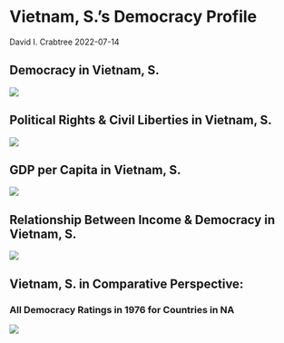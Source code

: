 Vietnam, S.’s Democracy Profile
================
David I. Crabtree
2022-07-14

## Democracy in Vietnam, S.

![](C:\Users\David\Desktop\PROGRA~1\FILESA~1\DEMOCR~1\reports\VIETNA~2._FI/figure-gfm/Demscore-1.png)<!-- -->

## Political Rights & Civil Liberties in Vietnam, S.

![](C:\Users\David\Desktop\PROGRA~1\FILESA~1\DEMOCR~1\reports\VIETNA~2._FI/figure-gfm/Political%20Rights%20&%20Civil%20Libs-1.png)<!-- -->

## GDP per Capita in Vietnam, S.

![](C:\Users\David\Desktop\PROGRA~1\FILESA~1\DEMOCR~1\reports\VIETNA~2._FI/figure-gfm/GDP%20per%20Capita-1.png)<!-- -->

## Relationship Between Income & Democracy in Vietnam, S.

![](C:\Users\David\Desktop\PROGRA~1\FILESA~1\DEMOCR~1\reports\VIETNA~2._FI/figure-gfm/Income%20&%20Dem-1.png)<!-- -->

## Vietnam, S. in Comparative Perspective:

### All Democracy Ratings in 1976 for Countries in NA

![](C:\Users\David\Desktop\PROGRA~1\FILESA~1\DEMOCR~1\reports\VIETNA~2._FI/figure-gfm/Democracy%20in%20Comparative%20Perspective-1.png)<!-- -->
